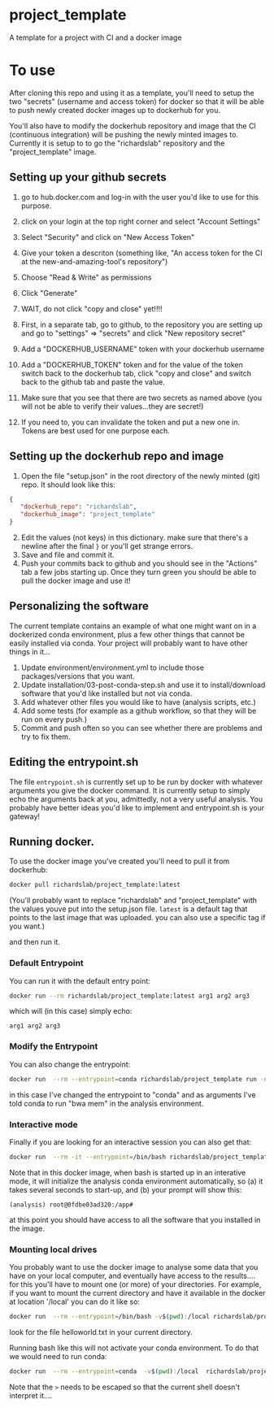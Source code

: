 # project_template
A template for a project with CI and a docker image

# To use
After cloning this repo and using it as a template, you'll need to setup the two "secrets" (username and access token) for docker so that it will be able to push newly created docker images up to dockerhub for you. 

You'll also have to modify the dockerhub repository and image that the CI (continuous integration) will be pushing the newly minted images to. Currently it is setup to to go the "richardslab" repository and the "project_template" image. 

## Setting up your github secrets
1. go to hub.docker.com and log-in with the user you'd like to use for this purpose. 
2. click on your login at the top right corner and select "Account Settings"
3. Select "Security" and click on "New Access Token"
4. Give your token a descriton (something like, "An access token for the CI at the new-and-amazing-tool's repository")
5. Choose "Read & Write" as permissions
6. Click "Generate" 

7. WAIT, do not click "copy and close" yet!!!!

8. First, in a separate tab, go to github, to the repository you are setting up and go to "settings" => "secrets" and click "New repository secret"
9. Add a "DOCKERHUB_USERNAME" token with your dockerhub username
10. Add a "DOCKERHUB_TOKEN" token and for the value of the token switch back to the dockerhub tab, click "copy and close" and switch back to the github tab and paste the value.
11. Make sure that you see that there are two secrets as named above (you will not be able to verify their values...they are secret!)
12. If you need to, you can invalidate the token and put a new one in. Tokens are best used for one purpose each.

## Setting up the dockerhub repo and image 
1. Open the file "setup.json" in the root directory of the newly minted (git) repo. It should look like this:

```json
{
   "dockerhub_repo": "richardslab",
   "dockerhub_image": "project_template"
}


```
2. Edit the values (not keys) in this dictionary. make sure that there's a newline after the final `}` or you'll get strange errors. 
3. Save and file and commit it. 
4. Push your commits back to github and you should see in the "Actions" tab a few jobs starting up. Once they turn green you should be able to pull the docker image and use it!


## Personalizing the software
The current template contains an example of what one might want on in a dockerized conda environment, plus a few other things that cannot be easily installed via conda. Your project will probably want to have other things in it...

1. Update environment/environment.yml to include those packages/versions that you want. 
2. Update installation/03-post-conda-step.sh and use it to install/download software that you'd like installed but not via conda.
3. Add whatever other files you would like to have (analysis scripts, etc.)
4. Add some tests (for example as a github workflow, so that they will be run on every push.)
5. Commit and push often so you can see whether there are problems and try to fix them.

## Editing the entrypoint.sh
The file `entrypoint.sh` is currently set up to be run by docker with whatever arguments you give the docker command. It is currently setup to simply echo the arguments back at you, admittedly, not a very useful analysis. You probably have better ideas you'd like to implement and entrypoint.sh is your gateway!

## Running docker.
To use the docker image you've created you'll need to pull it from dockerhub:
```bash
docker pull richardslab/project_template:latest
```
(You'll probably want to replace "richardslab" and "project_template" with the values youve put into the setup.json file. `latest` is a default tag that points to the last image that was uploaded. you can also use a specific tag if you want.)

and then run it. 

### Default Entrypoint
You can run it with the default entry point:
```bash
docker run --rm richardslab/project_template:latest arg1 arg2 arg3
```
which will (in this case) simply echo:

```
arg1 arg2 arg3
```

### Modify the Entrypoint
You can also change the entrypoint:
```bash
docker run  --rm --entrypoint=conda richardslab/project_template run -n analysis bwa mem
```
in this case I've changed the entrypoint to "conda" and as arguments I've told conda to run "bwa mem" in the analysis environment.

### Interactive mode
Finally if you are looking for an interactive session you can also get that:
```bash
docker run  --rm -it --entrypoint=/bin/bash richardslab/project_template 
```

Note that in this docker image, when bash is started up in an interative mode, it will initialize the analysis conda environment automatically, so (a) it takes several seconds to start-up, and (b) your prompt will show this:
```
(analysis) root@0fdbe03ad320:/app# 
```
at this point you should have access to all the software that you installed in the image.

### Mounting local drives
You probably want to use the docker image to analyse some data that you have on your local computer, and eventually have access to the results.... for this you'll have to mount one (or more) of your directories. For example, if you want to mount the current directory and have it available in the docker at location '/local' you can do it like so:

```bash
docker run  --rm --entrypoint=/bin/bash -v$(pwd):/local richardslab/project_template -c 'echo test > /local/helloworld.txt'
```
look for the file helloworld.txt in your current directory.

Running bash like this will not activate your conda environment. To do that we would need to run conda:
```bash
docker run  --rm --entrypoint=conda  -v$(pwd):/local  richardslab/project_template run -n analysis bwa mem '2>' /local/helloworld.txt
```

Note that the `>` needs to be escaped so that the current shell doesn't interpret it....
